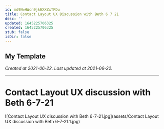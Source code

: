 ```yaml
---
id: md9NwHWcn9jkEXXZxTPDu
title: Contact Layout UX Discussion with Beth 6 7 21
desc: ''
updated: 1645225706325
created: 1645225706325
stub: false
isDir: false
---
```

My Template
---

_Created at 2021-06-22._
_Last updated at 2021-06-22._




---

# Contact Layout UX discussion with Beth 6-7-21


![Contact Layout UX discussion with Beth 6-7-21.jpg](assets/Contact Layout UX discussion with Beth 6-7-21.1.jpg)

